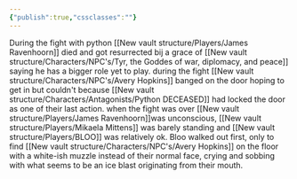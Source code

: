 ```yaml
---
{"publish":true,"cssclasses":""}
---
```



During the fight with python [[New vault structure/Players/James Ravenhoorn]] died and got resurrected bij a grace of [[New vault structure/Characters/NPC's/Tyr, the Goddes of war, diplomacy, and peace]] saying he has a bigger role yet to play. during the fight [[New vault structure/Characters/NPC's/Avery Hopkins]] banged on the door hoping to get in but couldn't because [[New vault structure/Characters/Antagonists/Python DECEASED]] had locked the door as one of their last action. when the fight was over [[New vault structure/Players/James Ravenhoorn]]was unconscious, [[New vault structure/Players/Mikaela Mittens]] was barely standing and [[New vault structure/Players/BLOO]] was relatively ok.
Bloo walked out first, only to find [[New vault structure/Characters/NPC's/Avery Hopkins]] on the floor with a white-ish muzzle instead of their normal face, crying and sobbing with what seems to be an ice blast originating from their mouth.